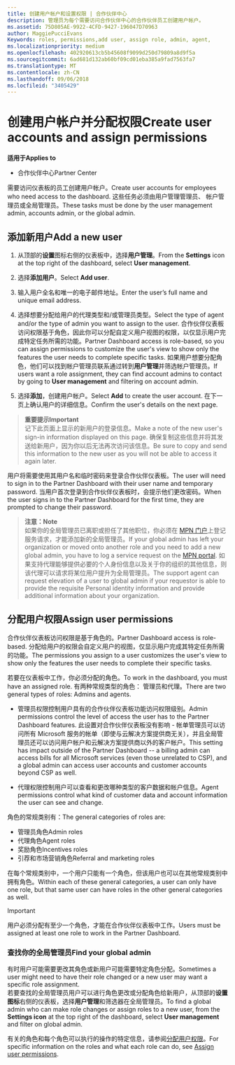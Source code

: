 ```yaml
---
title: 创建用户帐户和设置权限 | 合作伙伴中心
description: 管理员为每个需要访问合作伙伴中心的合作伙伴员工创建用户帐户。
ms.assetid: 75D805AE-9922-4CFD-9427-196047D70963
author: MaggiePucciEvans
Keywords: roles, permissions,add user, assign role, admin, agent,
ms.localizationpriority: medium
ms.openlocfilehash: 402920613cb5b45608f9099d250d79809a8d9f5a
ms.sourcegitcommit: 6ad681d132ab60bf09cd01eba385a9fad7563fa7
ms.translationtype: MT
ms.contentlocale: zh-CN
ms.lasthandoff: 09/06/2018
ms.locfileid: "3405429"
---
```

# <a name="create-user-accounts-and-assign-permissions"></a><span data-ttu-id="cb8e1-103">创建用户帐户并分配权限</span><span class="sxs-lookup"><span data-stu-id="cb8e1-103">Create user accounts and assign permissions</span></span>

**<span data-ttu-id="cb8e1-104">适用于</span><span class="sxs-lookup"><span data-stu-id="cb8e1-104">Applies to</span></span>**

-  <span data-ttu-id="cb8e1-105">合作伙伴中心</span><span class="sxs-lookup"><span data-stu-id="cb8e1-105">Partner Center</span></span>

<span data-ttu-id="cb8e1-106">需要访问仪表板的员工创建用户帐户。</span><span class="sxs-lookup"><span data-stu-id="cb8e1-106">Create user accounts for employees who need access to the dashboard.</span></span> <span data-ttu-id="cb8e1-107">这些任务必须由用户管理管理员、 帐户管理员或全局管理员。</span><span class="sxs-lookup"><span data-stu-id="cb8e1-107">These tasks must be done by the user management admin, accounts admin, or the global admin.</span></span> 


## <a name="add-a-new-user"></a><span data-ttu-id="cb8e1-108">添加新用户</span><span class="sxs-lookup"><span data-stu-id="cb8e1-108">Add a new user</span></span>

1. <span data-ttu-id="cb8e1-109">从顶部的**设置**图标右侧的仪表板中，选择**用户管理**。</span><span class="sxs-lookup"><span data-stu-id="cb8e1-109">From the **Settings** icon at the top right of the dashboard, select **User management**.</span></span>

2.  <span data-ttu-id="cb8e1-110">选择**添加用户**。</span><span class="sxs-lookup"><span data-stu-id="cb8e1-110">Select **Add user**.</span></span>

3.  <span data-ttu-id="cb8e1-111">输入用户全名和唯一的电子邮件地址。</span><span class="sxs-lookup"><span data-stu-id="cb8e1-111">Enter the user’s full name and unique email address.</span></span>

4.  <span data-ttu-id="cb8e1-112">选择想要分配给用户的代理类型和/或管理员类型。</span><span class="sxs-lookup"><span data-stu-id="cb8e1-112">Select the type of agent and/or the type of admin you want to assign to the user.</span></span> <span data-ttu-id="cb8e1-113">合作伙伴仪表板访问权限基于角色，因此你可以分配自定义用户视图的权限，以仅显示用户完成特定任务所需的功能。</span><span class="sxs-lookup"><span data-stu-id="cb8e1-113">Partner Dashboard access is role-based, so you can assign permissions to customize the user's view to show only the features the user needs to complete specific tasks.</span></span>  <span data-ttu-id="cb8e1-114">如果用户想要分配角色，他们可以找到帐户管理员联系通过转到**用户管理**并筛选帐户管理员。</span><span class="sxs-lookup"><span data-stu-id="cb8e1-114">If users want a role assignment, they can find account admins to contact by going to **User management** and filtering on account admin.</span></span>

5.  <span data-ttu-id="cb8e1-115">选择**添加**，创建用户帐户。</span><span class="sxs-lookup"><span data-stu-id="cb8e1-115">Select **Add** to create the user account.</span></span> <span data-ttu-id="cb8e1-116">在下一页上确认用户的详细信息。</span><span class="sxs-lookup"><span data-stu-id="cb8e1-116">Confirm the user's details on the next page.</span></span>

>**<span data-ttu-id="cb8e1-117">重要提示</span><span class="sxs-lookup"><span data-stu-id="cb8e1-117">Important</span></span>**<br>
<span data-ttu-id="cb8e1-118">记下此页面上显示的新用户的登录信息。</span><span class="sxs-lookup"><span data-stu-id="cb8e1-118">Make a note of the new user's sign-in information displayed on this page.</span></span> <span data-ttu-id="cb8e1-119">确保复制这些信息并将其发送给新用户，因为你以后无法再次访问该信息。</span><span class="sxs-lookup"><span data-stu-id="cb8e1-119">Be sure to copy and send this information to the new user as you will not be able to access it again later.</span></span> 

<span data-ttu-id="cb8e1-120">用户将需要使用其用户名和临时密码来登录合作伙伴仪表板。</span><span class="sxs-lookup"><span data-stu-id="cb8e1-120">The user will need to sign in to the Partner Dashboard with their user name and temporary password.</span></span> <span data-ttu-id="cb8e1-121">当用户首次登录到合作伙伴仪表板时，会提示他们更改密码。</span><span class="sxs-lookup"><span data-stu-id="cb8e1-121">When the user signs in to the Partner Dashboard for the first time, they are prompted to change their password.</span></span> 

>**<span data-ttu-id="cb8e1-122">注意：</span><span class="sxs-lookup"><span data-stu-id="cb8e1-122">Note</span></span>**<br> <span data-ttu-id="cb8e1-123">如果你的全局管理员已离职或担任了其他职位，你必须在 [MPN 门户](https://partner.microsoft.com/support)上登记服务请求，才能添加新的全局管理员。</span><span class="sxs-lookup"><span data-stu-id="cb8e1-123">If your global admin has left your organization or moved onto another role and you need to add a new global admin, you have to log a service request on the [MPN portal](https://partner.microsoft.com/support).</span></span> <span data-ttu-id="cb8e1-124">如果支持代理能够提供必要的个人身份信息以及关于你的组织的其他信息，则该代理可以请求将某位用户提升为全局管理员。</span><span class="sxs-lookup"><span data-stu-id="cb8e1-124">The support agent can request elevation of a user to global admin if your requestor is able to provide the requisite Personal identity information and provide additional information about your organization.</span></span>

## <a name="assign-user-permissions"></a><span data-ttu-id="cb8e1-125">分配用户权限</span><span class="sxs-lookup"><span data-stu-id="cb8e1-125">Assign user permissions</span></span>

<span data-ttu-id="cb8e1-126">合作伙伴仪表板访问权限是基于角色的。</span><span class="sxs-lookup"><span data-stu-id="cb8e1-126">Partner Dashboard access is role-based.</span></span> <span data-ttu-id="cb8e1-127">分配给用户的权限会自定义用户的视图，仅显示用户完成其特定任务所需的功能。</span><span class="sxs-lookup"><span data-stu-id="cb8e1-127">The permissions you assign to a user customizes the user's view to show only the features the user needs to complete their specific tasks.</span></span> 

<span data-ttu-id="cb8e1-128">若要在仪表板中工作，你必须分配的角色。</span><span class="sxs-lookup"><span data-stu-id="cb8e1-128">To work in the dashboard, you must have an assigned role.</span></span>  <span data-ttu-id="cb8e1-129">有两种常规类型的角色： 管理员和代理。</span><span class="sxs-lookup"><span data-stu-id="cb8e1-129">There are two general types of roles: Admins and agents.</span></span>

- <span data-ttu-id="cb8e1-130">管理员权限控制用户具有的合作伙伴仪表板功能访问权限级别。</span><span class="sxs-lookup"><span data-stu-id="cb8e1-130">Admin permissions control the level of access the user has to the Partner Dashboard features.</span></span> <span data-ttu-id="cb8e1-131">此设置对合作伙伴仪表板没有影响 - 帐单管理员可以访问所有 Microsoft 服务的帐单（即使与云解决方案提供商无关），并且全局管理员还可以访问用户帐户和云解决方案提供商以外的客户帐户。</span><span class="sxs-lookup"><span data-stu-id="cb8e1-131">This setting has impact outside of the Partner Dashboard -- a billing admin can access bills for all Microsoft services (even those unrelated to CSP), and a global admin can access user accounts and customer accounts beyond CSP as well.</span></span>

- <span data-ttu-id="cb8e1-132">代理权限控制用户可以查看和更改哪种类型的客户数据和帐户信息。</span><span class="sxs-lookup"><span data-stu-id="cb8e1-132">Agent permissions control what kind of customer data and account information the user can see and change.</span></span>
    
<span data-ttu-id="cb8e1-133">角色的常规类别有：</span><span class="sxs-lookup"><span data-stu-id="cb8e1-133">The general categories of roles are:</span></span> 
- <span data-ttu-id="cb8e1-134">管理员角色</span><span class="sxs-lookup"><span data-stu-id="cb8e1-134">Admin roles</span></span>
- <span data-ttu-id="cb8e1-135">代理角色</span><span class="sxs-lookup"><span data-stu-id="cb8e1-135">Agent roles</span></span>
- <span data-ttu-id="cb8e1-136">奖励角色</span><span class="sxs-lookup"><span data-stu-id="cb8e1-136">Incentives roles</span></span>
- <span data-ttu-id="cb8e1-137">引荐和市场营销角色</span><span class="sxs-lookup"><span data-stu-id="cb8e1-137">Referral and marketing roles</span></span>


<span data-ttu-id="cb8e1-138">在每个常规类别中，一个用户只能有一个角色，但该用户也可以在其他常规类别中拥有角色。</span><span class="sxs-lookup"><span data-stu-id="cb8e1-138">Within each of these general categories, a user can only have one role, but that same user can have roles in the other general categories as well.</span></span> 

>[!Important]
><span data-ttu-id="cb8e1-139">用户必须分配有至少一个角色，才能在合作伙伴仪表板中工作。</span><span class="sxs-lookup"><span data-stu-id="cb8e1-139">Users must be assigned at least one role to work in the Partner Dashboard.</span></span>


### <a name="find-your-global-admin"></a><span data-ttu-id="cb8e1-140">查找你的全局管理员</span><span class="sxs-lookup"><span data-stu-id="cb8e1-140">Find your global admin</span></span>

<span data-ttu-id="cb8e1-141">有时用户可能需要更改其角色或新用户可能需要特定角色分配。</span><span class="sxs-lookup"><span data-stu-id="cb8e1-141">Sometimes a user might need to have their role changed or a new user may want a specific role assignment.</span></span>  
<span data-ttu-id="cb8e1-142">若要查找的全局管理员用户可以进行角色更改或分配角色给新用户，从顶部的**设置图标**右侧的仪表板，选择**用户管理**和筛选器在全局管理员。</span><span class="sxs-lookup"><span data-stu-id="cb8e1-142">To find a global admin who can make role changes or assign roles to a new user, from the **Settings icon** at the top right of the dashboard, select **User management** and filter on global admin.</span></span> 

<span data-ttu-id="cb8e1-143">有关的角色和每个角色可以执行的操作的特定信息，请参阅[分配用户权限](permissions-overview.md)。</span><span class="sxs-lookup"><span data-stu-id="cb8e1-143">For specific information on the roles and what each role can do, see [Assign user permissions](permissions-overview.md).</span></span>





